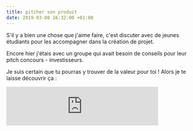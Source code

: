 ```yaml
---
title: pitcher son produit
date: 2019-03-08 16:32:00 +01:00
---
```


S'il y a bien une chose que j'aime faire, c'est discuter avec de jeunes étudiants pour les accompagner dans la création de projet.

Encore hier j'étais avec un groupe qui avait besoin de conseils pour leur pitch concours - investisseurs.

Je suis certain que tu pourras y trouver de la valeur pour toi ! Alors je te laisse découvrir ça :

<iframe src="https://anchor.fm/Franckdpt/embed/episodes/Pitcher-son-projet-tudiants-Entrepreneurs-e3dh1f" height="102px" width="400px" frameborder="0" scrolling="no"></iframe>